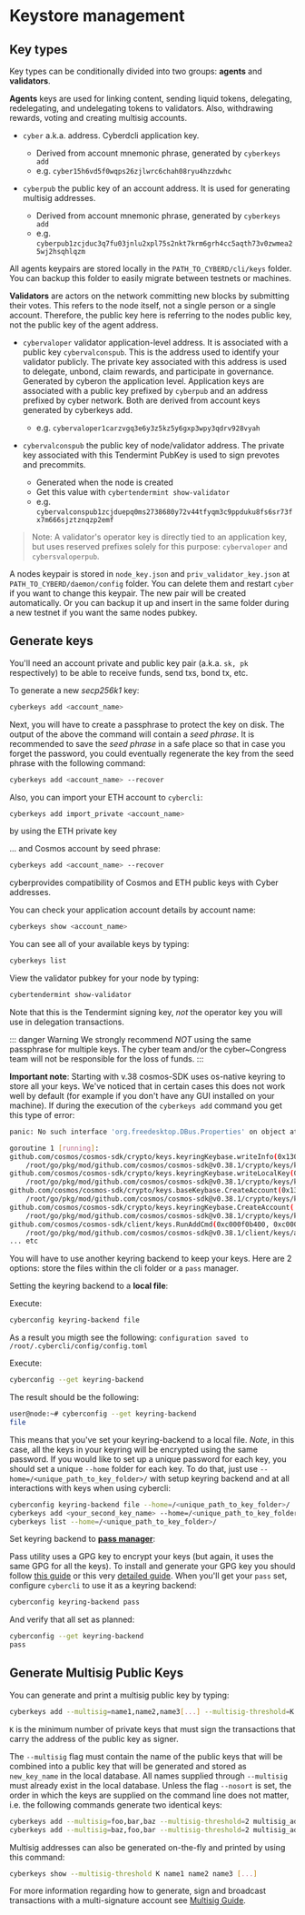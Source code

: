 # Keystore management

## Key types

Key types can be conditionally divided into two groups: **agents** and **validators**.

**Agents** keys are used for linking content, sending liquid tokens, delegating, redelegating, and undelegating tokens to validators. Also, withdrawing rewards, voting and creating multisig accounts.

- `cyber` a.k.a. address. Cyberdcli application key.
  - Derived from account mnemonic phrase, generated by `cyberkeys add`
  - e.g. `cyber15h6vd5f0wqps26zjlwrc6chah08ryu4hzzdwhc`

- `cyberpub` the public key of an account address. It is used for generating multisig addresses.  
  - Derived from account mnemonic phrase, generated by `cyberkeys add`
  - e.g. `cyberpub1zcjduc3q7fu03jnlu2xpl75s2nkt7krm6grh4cc5aqth73v0zwmea25wj2hsqhlqzm`

All agents keypairs are stored locally in the `PATH_TO_CYBERD/cli/keys` folder. You can backup this folder to easily migrate between testnets or machines.

**Validators** are actors on the network committing new blocks by submitting their votes. This refers to the node itself, not a single person or a single account. Therefore, the public key here is referring to the nodes public key, not the public key of the agent address.

- `cybervaloper` validator application-level address. It is associated with a public key `cybervalconspub`. This is the address used to identify your validator publicly. The private key associated with this address is used to delegate, unbond, claim rewards, and participate in governance. Generated by cyberon the application level. Application keys are associated with a public key prefixed by `cyberpub` and an address prefixed by cyber network. Both are derived from account keys generated by cyberkeys add. 
  - e.g. `cybervaloper1carzvgq3e6y3z5kz5y6gxp3wpy3qdrv928vyah`

- `cybervalconspub` the public key of node/validator address. The private key associated with this Tendermint PubKey is used to sign prevotes and precommits.
  - Generated when the node is created
  - Get this value with `cybertendermint show-validator`
  - e.g. `cybervalconspub1zcjduepq0ms2738680y72v44tfyqm3c9ppduku8fs6sr73fx7m666sjztznqzp2emf`

> Note: A validator's operator key is directly tied to an application key, but uses reserved prefixes solely for this purpose: `cybervaloper` and `cybersvaloperpub`.

A nodes keypair is stored in `node_key.json` and `priv_validator_key.json` at `PATH_TO_CYBERD/daemon/config` folder. You can delete them and restart `cyber` if you want to change this keypair. The new pair will be created automatically. Or you can backup it up and insert in the same folder during a new testnet if you want the same nodes pubkey.

## Generate keys

You'll need an account private and public key pair \(a.k.a. `sk, pk` respectively\) to be able to receive funds, send txs, bond tx, etc.

To generate a new _secp256k1_ key:

```bash
cyberkeys add <account_name>
```

Next, you will have to create a passphrase to protect the key on disk. The output of the above
the command will contain a _seed phrase_. It is recommended to save the _seed phrase_ in a safe
place so that in case you forget the password, you could eventually regenerate the key from
the seed phrase with the following command:

```bash
cyberkeys add <account_name> --recover
```

Also, you can import your ETH account to `cybercli`:

```bash
cyberkeys add import_private <account_name>
```
by using the ETH private key

... and Cosmos account by seed phrase:

```bash
cyberkeys add <account_name> --recover 
```

cyberprovides compatibility of Cosmos and ETH public keys with Cyber addresses.

You can check your application account details by account name:

```bash
cyberkeys show <account_name>
```

You can see all of your available keys by typing:

```bash
cyberkeys list
```

View the validator pubkey for your node by typing:

```bash
cybertendermint show-validator
```

Note that this is the Tendermint signing key, _not_ the operator key you will use in delegation transactions.

::: danger Warning
We strongly recommend _NOT_ using the same passphrase for multiple keys. The cyber team and/or the cyber~Congress team will not be responsible for the loss of funds.
:::

**Important note**: Starting with v.38 cosmos-SDK uses os-native keyring to store all your keys. We've noticed that in certain cases this does not work well by default (for example if you don't have any GUI installed on your machine). If during the execution of the `cyberkeys add` command you get this type of error:

```bash
panic: No such interface 'org.freedesktop.DBus.Properties' on object at path /

goroutine 1 [running]:
github.com/cosmos/cosmos-sdk/crypto/keys.keyringKeybase.writeInfo(0x1307a18, 0x1307a10, 0xc000b37160, 0x1, 0x1, 0xc000b37170, 0x1, 0x1, 0x147a6c0, 0xc000f1c780, ...)
    /root/go/pkg/mod/github.com/cosmos/cosmos-sdk@v0.38.1/crypto/keys/keyring.go:479 +0x38c
github.com/cosmos/cosmos-sdk/crypto/keys.keyringKeybase.writeLocalKey(0x1307a18, 0x1307a10, 0xc000b37160, 0x1, 0x1, 0xc000b37170, 0x1, 0x1, 0x147a6c0, 0xc000f1c780, ...)
    /root/go/pkg/mod/github.com/cosmos/cosmos-sdk@v0.38.1/crypto/keys/keyring.go:465 +0x189
github.com/cosmos/cosmos-sdk/crypto/keys.baseKeybase.CreateAccount(0x1307a18, 0x1307a10, 0xc000b37160, 0x1, 0x1, 0xc000b37170, 0x1, 0x1, 0x146aa00, 0xc000b15630, ...)
    /root/go/pkg/mod/github.com/cosmos/cosmos-sdk@v0.38.1/crypto/keys/keybase_base.go:171 +0x192
github.com/cosmos/cosmos-sdk/crypto/keys.keyringKeybase.CreateAccount(...)
    /root/go/pkg/mod/github.com/cosmos/cosmos-sdk@v0.38.1/crypto/keys/keyring.go:107
github.com/cosmos/cosmos-sdk/client/keys.RunAddCmd(0xc000f0b400, 0xc000f125f0, 0x1, 0x1, 0x148dcc0, 0xc000aca550, 0xc000ea75c0, 0xc000ae1c08, 0x5e93b7)
    /root/go/pkg/mod/github.com/cosmos/cosmos-sdk@v0.38.1/client/keys/add.go:273 +0xa8b
... etc
```

You will have to use another keyring backend to keep your keys. Here are 2 options: store the files within the cli folder or a `pass` manager.

Setting the keyring backend to a **local file**:

Execute:

```bash
cyberconfig keyring-backend file
```

As a result you migth see the following: `configuration saved to /root/.cybercli/config/config.toml`

Execute:

```bash
cyberconfig --get keyring-backend
```

The result should be the following:

```bash
user@node:~# cyberconfig --get keyring-backend
file
```

This means that you've set your keyring-backend to a local file. *Note*, in this case, all the keys in your keyring will be encrypted using the same password. If you would like to set up a unique password for each key, you should set a unique `--home` folder for each key. To do that, just use `--home=/<unique_path_to_key_folder>/` with setup keyring backend and at all interactions with keys when using cybercli:

```bash
cyberconfig keyring-backend file --home=/<unique_path_to_key_folder>/
cyberkeys add <your_second_key_name> --home=/<unique_path_to_key_folder>/
cyberkeys list --home=/<unique_path_to_key_folder>/
```

Set keyring backend to [**pass manager**](https://github.com/cosmos/cosmos-sdk/blob/9cce836c08d14dc6836d07164dd964b2b7226f36/crypto/keyring/doc.go#L30):

Pass utility uses a GPG key to encrypt your keys (but again, it uses the same GPG for all the keys). To install and generate your GPG key you should follow [this guide](https://www.passwordstore.org/) or this very [detailed guide](http://tuxlabs.com/?p=450). When you'll get your `pass` set, configure `cybercli` to use it as a keyring backend:

```bash
cyberconfig keyring-backend pass
```

And verify that all set as planned:

```bash
cyberconfig --get keyring-backend
pass
```

## Generate Multisig Public Keys

You can generate and print a multisig public key by typing:

```bash
cyberkeys add --multisig=name1,name2,name3[...] --multisig-threshold=K new_key_name
```

`K` is the minimum number of private keys that must sign the
transactions that carry the address of the public key as signer.

The `--multisig` flag must contain the name of the public keys that will be combined into a
public key that will be generated and stored as `new_key_name` in the local database.
All names supplied through `--multisig` must already exist in the local database. Unless
the flag `--nosort` is set, the order in which the keys are supplied on the command line
does not matter, i.e. the following commands generate two identical keys:

```bash
cyberkeys add --multisig=foo,bar,baz --multisig-threshold=2 multisig_address
cyberkeys add --multisig=baz,foo,bar --multisig-threshold=2 multisig_address
```

Multisig addresses can also be generated on-the-fly and printed by using this command:

```bash
cyberkeys show --multisig-threshold K name1 name2 name3 [...]
```

For more information regarding how to generate, sign and broadcast transactions with a
multi-signature account see [Multisig Guide](./multisig_guide.md).
